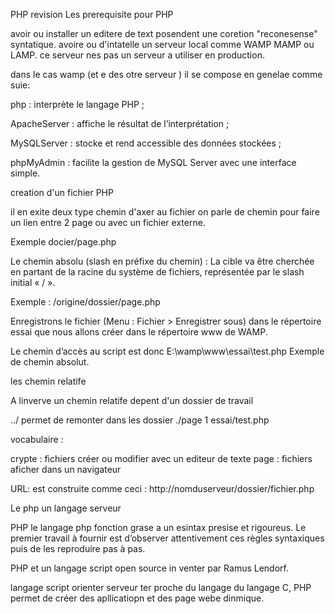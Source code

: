 PHP revision
Les prerequisite pour PHP

avoir ou installer un editere de text posendent une coretion "reconesense" syntatique.
avoire ou d'intatelle un serveur local comme WAMP MAMP ou LAMP. ce serveur nes pas un serveur a utiliser en production.

dans le cas wamp (et e des otre serveur ) il se compose en genelae comme suie:

php : interprète le langage PHP ;

ApacheServer  : affiche le résultat de l’interprétation ;

MySQLServer : stocke et rend accessible des données stockées ;

phpMyAdmin : facilite la gestion de MySQL Server avec une interface simple.

creation d'un fichier PHP

 il en exite deux type chemin d'axer au fichier
 on parle de chemin pour faire un lien entre 2 page ou avec un fichier externe.

Exemple docier/page.php

Le chemin absolu (slash en préfixe du chemin) : La cible va être cherchée en partant de la racine du
système de fichiers, représentée par le slash initial « / ».

Exemple : /origine/dossier/page.php

Enregistrons le fichier (Menu : Fichier > Enregistrer sous) dans le répertoire essai que nous allons créer
dans le répertoire www de WAMP.

Le chemin d’accès au script est donc E:\wamp\www\essai\test.php Exemple de chemin absolut.

les chemin relatife

A linverve un chemin relatife depent  d'un dossier de travail

../ permet de remonter dans les dossier
./page 1
essai/test.php

vocabulaire :

crypte : fichiers créer ou modifier avec un editeur de texte
page : fichiers aficher dans un navigateur

 URL: est construite comme ceci : http://nomduserveur/dossier/fichier.php

Le php un langage serveur

PHP le langage php fonction grase a un esintax presise et rigoureus.
Le premier travail à fournir est d’observer attentivement ces règles syntaxiques
puis de les reproduire pas à pas.

PHP et un langage script open source in venter par Ramus Lendorf.

langage  script orienter serveur ter proche du langage du langage C,
PHP permet de créer des apllicatiopn et des page webe dinmique.
